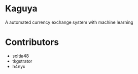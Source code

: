 # Kaguya

A automated currency exchange system with machine learning

# Contributors

- soltia48
- tkgstrator
- h4nyu
